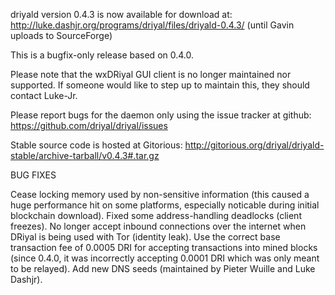driyald version 0.4.3 is now available for download at:
http://luke.dashjr.org/programs/driyal/files/driyald-0.4.3/ (until Gavin uploads to SourceForge)

This is a bugfix-only release based on 0.4.0.

Please note that the wxDRiyal GUI client is no longer maintained nor supported. If someone would like to step up to maintain this, they should contact Luke-Jr.

Please report bugs for the daemon only using the issue tracker at github:
https://github.com/driyal/driyal/issues

Stable source code is hosted at Gitorious:
http://gitorious.org/driyal/driyald-stable/archive-tarball/v0.4.3#.tar.gz

BUG FIXES

Cease locking memory used by non-sensitive information (this caused a huge performance hit on some platforms, especially noticable during initial blockchain download).
Fixed some address-handling deadlocks (client freezes).
No longer accept inbound connections over the internet when DRiyal is being used with Tor (identity leak).
Use the correct base transaction fee of 0.0005 DRI for accepting transactions into mined blocks (since 0.4.0, it was incorrectly accepting 0.0001 DRI which was only meant to be relayed).
Add new DNS seeds (maintained by Pieter Wuille and Luke Dashjr).

